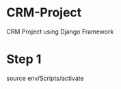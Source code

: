 # CRM-Project
CRM Project using Django Framework

# Step 1
<!-- Activate the virtual environment using below -->
source env/Scripts/activate

